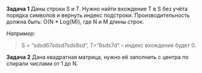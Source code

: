 **Задача 1**
Даны строки S и T. Нужно найти вхождение T в S без учёта порядка символов и вернуть индекс подстроки. Производительность должна быть: O(N * Log(M)), где N и M длины строк.

*Например:*
>S = “sdsd67sdsd7sds8sd”,
T=”6sds7d” – индекс вхождения будет 0.

**Задача 2**
Дана квадратная матрица, нужно её заполнить с центра по спирали числами от 1 до N.
